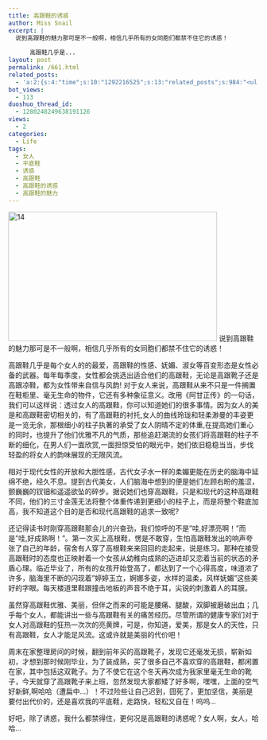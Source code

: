 ```yaml
---
title: 高跟鞋的诱惑
author: Miss Snail
excerpt: |
  说到高跟鞋的魅力那可是不一般啊，相信几乎所有的女同胞们都禁不住它的诱惑！
  
      高跟鞋几乎是...
layout: post
permalink: /661.html
related_posts:
  - 'a:2:{s:4:"time";s:10:"1292216525";s:13:"related_posts";s:984:"<ul class="related_post"><li><a href="http://blog.80aj.com/2009/11/26/%e4%bb%96%e6%98%af%e4%b8%aa%e6%b7%b7%e8%9b%8b/" title="他是个混蛋?">他是个混蛋?</a></li><li><a href="http://blog.80aj.com/2009/11/23/%e6%8a%8a%e5%a5%b9%e5%bd%93%e5%a5%b3%e7%8e%8b%e5%b0%b1%e5%af%b9%e4%ba%86/" title="把她当女王就对了">把她当女王就对了</a></li><li><a href="http://blog.80aj.com/2009/11/22/%e4%b8%ba%e5%95%a5%e8%a6%81%e7%bb%99%e5%a5%b3%e4%ba%ba%e5%93%ad%e6%b3%a3%e7%9a%84%e6%9c%ba%e4%bc%9a%e5%91%a2/" title="为啥要给女人哭泣的机会呢">为啥要给女人哭泣的机会呢</a></li><li><a href="http://blog.80aj.com/2009/10/24/091024-%e7%94%b7%e4%ba%ba%e4%b8%8e%e5%a5%b3%e4%ba%ba%e4%b9%8b%e9%97%b4%e7%9a%84%e5%8c%ba%e5%88%ab/" title="091024 男人与女人之间的区别">091024 男人与女人之间的区别</a></li><li><a href="http://blog.80aj.com/2009/10/21/091021-house-and-woman/" title="091021 house and woman">091021 house and woman</a></li></ul>";}'
bot_views:
  - 113
duoshuo_thread_id:
  - 1280248249638191126
views:
  - 2
categories:
  - Life
tags:
  - 女人
  - 平底鞋
  - 诱惑
  - 高跟鞋
  - 高跟鞋的诱惑
  - 高跟鞋的魅力
---
```

<img src="http://www.80aj.com/wp-content/uploads/2009/11/14.jpg" alt="14" title="14" width="420" height="260" class="aligncenter size-full wp-image-680" />  
说到高跟鞋的魅力那可是不一般啊，相信几乎所有的女同胞们都禁不住它的诱惑！

高跟鞋几乎是每个女人的的最爱，高跟鞋的性感、妩媚、淑女等百变形态是女性必备的武器。每年每季度，女性都会挑选出适合他们的高跟鞋，无论是高跟靴子还是高跟凉鞋，都为女性带来自信与风韵! 对于女人来说，高跟鞋从来不只是一件搁置在鞋柜里、毫无生命的物件，它还有多种象征意义。改用《阿甘正传》的一句话，我们可以这样说：透过女人的高跟鞋，你可以知道她们的很多事情。因为女人的美是和高跟鞋密切相关的，有了高跟鞋的衬托,女人的曲线玲珑和轻柔渺曼的丰姿更是一览无余，那根细小的柱子执著的承受了女人阴晴不定的体重,在提高她们重心的同时，也提升了他们优雅不凡的气质，那些追赶潮流的女孩们将高跟鞋的柱子不断的细化，在男人们一面欣赏,一面担惊受怕的眼光中，她们依旧稳稳当当，步伐轻盈的将女人的韵味展现的无限风流。

相对于现代女性的开放和大胆性感，古代女子水一样的柔媚更能在历史的脑海中延绵不绝，经久不息。提到古代美女，人们脑海中想到的便是她们左顾右盼的羞涩，颤巍巍的钗钿和遥遥欲坠的碎步。据说她们也穿高跟鞋，只是和现代的这种高跟鞋不同，他们的三寸金莲无法将整个体重传递到更细小的柱子上，而是将整个鞋底加高，我不知道这个目的是否和现代高跟鞋的追求一致呢?

还记得读书时刚穿高跟鞋那会儿的兴奋劲，我们惊呼的不是&#8221;哇,好漂亮啊！&#8221;而是&#8221;哇,好成熟啊！&#8221;。第一次买上高根鞋，愣是不敢穿，生怕高跟鞋发出的响声夸张了自己的年龄，宿舍有人穿了高根鞋来来回回的走起来，说是练习。那种在接受高跟鞋时的态度也正映射着一个女孩从幼稚向成熟的迈进却又恋着当前的状态的矛盾心理。临近毕业了，所有的女孩开始登高了，都达到了一个心得高度，味道浓了许多，脑海里不断的闪现着&#8221;婷婷玉立，婀娜多姿，水样的温柔，风样妩媚&#8221;这些美好的字眼。每天楼道里鞋跟撞击地板的声音不绝于耳，尖锐的刺激着人的耳膜。

虽然穿高跟鞋优雅、美丽，但伴之而来的可能是腰痛、腿酸，双脚被磨破出血；几乎每个女人，都能讲出一些与高跟鞋有关的痛苦经历。尽管所谓的健康专家们对于女人对高跟鞋的狂热一次次的亮黄牌，可是，你知道，爱美，那是女人的天性，只有高跟鞋，女人才能足风流。这或许就是美丽的代价吧！

周末在家整理房间的时候，翻到前年买的高跟靴子，发现它还毫发无损，崭新如初，才想到那时候刚毕业，为了装成熟，买了很多自己不喜欢穿的高跟鞋，都闲置在家，其中包括这双靴子。为了不使它在这个冬天再次成为我家里毫无生命的靴子，今天就穿了高跟靴子来上班，忽然发现大家都矮了好多啊，嘿嘿，上面的空气好新鲜,啊哈哈（遭扁中&#8230;）！不过险些让自己迟到，囧死了，更加坚信，美丽是要付出代价的，还是喜欢我的平底鞋，走路快，轻松又自在！呜呜&#8230;

好吧，除了诱惑，我什么都禁得住，更何况是高跟鞋的诱惑呢？女人啊，女人，哈哈&#8230;